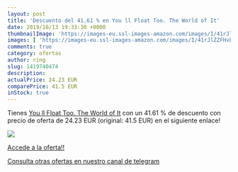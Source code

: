 ```yaml
---
layout: post
title: 'Descuento del 41.61 % en You ll Float Too. The World of It'
date: 2019/10/13 19:33:30 +0000
thumbnailImage: 'https://images-eu.ssl-images-amazon.com/images/I/41rJlZZFHvL._SL200_.jpg'
images: [ 'https://images-eu.ssl-images-amazon.com/images/I/41rJlZZFHvL._SL200_.jpg' ]
comments: true
category: ofertas
author: ring
slug: 1419740474
description:
actualPrice: 24.23 EUR
comparePrice: 41.5 EUR
inStock: true
---
```


Tienes [You ll Float Too. The World of It](https://www.amazon.com/dp/1419740474/?tag=redken08-20) con un 41.61 % de descuento con precio de oferta de 24.23 EUR (original: 41.5 EUR) en el siguiente enlace!

[![](https://images-eu.ssl-images-amazon.com/images/I/41rJlZZFHvL._SL200_.jpg)](https://www.amazon.com/dp/1419740474/?tag=redken08-20)

[Accede a la oferta!!](https://www.amazon.com/dp/1419740474/?tag=redken08-20)

[Consulta otras ofertas en nuestro canal de telegram](https://t.me/s/ofertas25)
